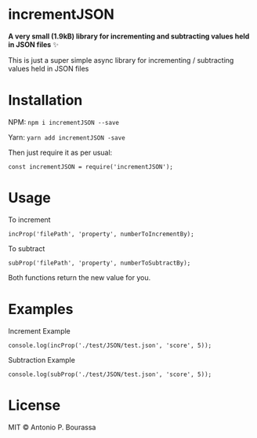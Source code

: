 # incrementJSON

**A very small (1.9kB) library for incrementing and subtracting values held in JSON files** ✨

This is just a super simple async library for incrementing / subtracting values held in JSON files

# Installation
NPM: 
  `npm i incrementJSON --save`

Yarn: 
  `yarn add incrementJSON -save`

Then just require it as per usual:

`const incrementJSON = require('incrementJSON');`

# Usage
To increment

`incProp('filePath', 'property', numberToIncrementBy);`

To subtract

`subProp('filePath', 'property', numberToSubtractBy);`

Both functions return the new value for you. 

# Examples
Increment Example

`console.log(incProp('./test/JSON/test.json', 'score', 5));`

Subtraction Example

`console.log(subProp('./test/JSON/test.json', 'score', 5));`

# License

MIT © Antonio P. Bourassa